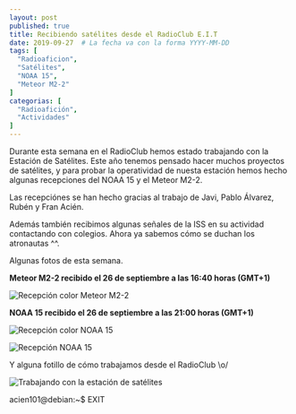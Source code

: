 ```yaml
---
layout: post
published: true
title: Recibiendo satélites desde el RadioClub E.I.T
date: 2019-09-27  # La fecha va con la forma YYYY-MM-DD
tags: [
  "Radioaficion",
  "Satélites",
  "NOAA 15",
  "Meteor M2-2"
]
categorias: [
  "Radioafición",
  "Actividades"
]
---
```


Durante esta semana en el RadioClub hemos estado trabajando con la Estación de Satélites. Este año tenemos pensado hacer muchos proyectos de satélites, y para probar la operatividad de nuesta estación hemos hecho algunas recepciones del NOAA 15 y el Meteor M2-2.

Las recepciónes se han hecho gracias al trabajo de Javi, Pablo Álvarez, Rubén y Fran Acién.

Además también recibimos algunas señales de la ISS en su actividad contactando con colegios. Ahora ya sabemos cómo se duchan los atronautas ^^.

Algunas fotos de esta semana.

**Meteor M2-2 recibido el 26 de septiembre a las 16:40 horas (GMT+1)**

![Recepción color Meteor M2-2](/blog/2019-09-27/meteor.jpg)

**NOAA 15 recibido el 26 de septiembre a las 21:00 horas (GMT+1)**

![Recepción color NOAA 15](/blog/2019-09-27/noaa15_color.jpg)

![Recepción NOAA 15](/blog/2019-09-27/noaa15.jpg)




Y alguna fotillo de cómo trabajamos desde el RadioClub \o/

![Trabajando con la estación de satélites](/blog/2019-09-27/trabajandoEstacionSatelites.jpg)

acien101@debian:~$ EXIT
